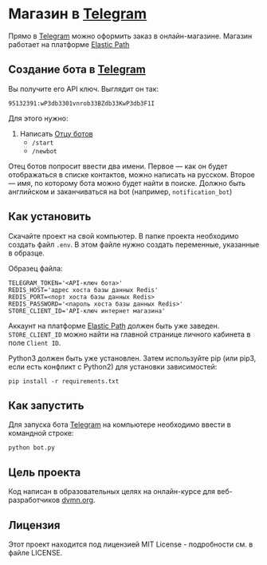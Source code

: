 # Магазин в [Telegram](https://t.me/denpet_bot)

Прямо в [Telegram](https://t.me/denpet_bot) можно оформить заказ в онлайн-магазине.
Магазин работает на платформе [Elastic Path](https://www.elasticpath.com/)


## Создание бота в [Telegram](https://telegram.org/)
Вы получите его API ключ. Выглядит он так:
```
95132391:wP3db3301vnrob33BZdb33KwP3db3F1I
```
Для этого нужно:
1. Написать [Отцу ботов](https://telegram.me/BotFather)
    * `/start`
    * `/newbot`

Отец ботов попросит ввести два имени. Первое — как он будет отображаться в списке контактов, можно написать на русском. Второе — имя, по которому бота можно будет найти в поиске. Должно быть английском и заканчиваться на bot (например, `notification_bot`)


## Как установить
Скачайте проект на свой компьютер.
В папке проекта необходимо создать файл `.env`. В этом файле нужно создать переменные, указанные в образце.

Образец файла:
```
TELEGRAM_TOKEN='<API-ключ бота>'
REDIS_HOST='адрес хоста базы данных Redis'
REDIS_PORT=<порт хоста базы данных Redis>
REDIS_PASSWORD='<пароль хоста базы данных Redis>'
STORE_CLIENT_ID='API-ключ интернет магазина'
```

Аккаунт на платформе [Elastic Path](https://www.elasticpath.com/) должен быть уже заведен. `STORE_CLIENT_ID` можно найти на главной странице личного кабинета в поле `Client ID`.

Python3 должен быть уже установлен. Затем используйте pip (или pip3, если есть конфликт с Python2) для установки зависимостей:
```
pip install -r requirements.txt
```


## Как запустить

Для запуска бота [Telegram](https://telegram.org/) на компьютере необходимо ввести в командной строке:
```
python bot.py
```


## Цель проекта
Код написан в образовательных целях на онлайн-курсе для веб-разработчиков [dvmn.org](https://dvmn.org/).

## Лицензия

Этот проект находится под лицензией MIT License - подробности см. в файле LICENSE.